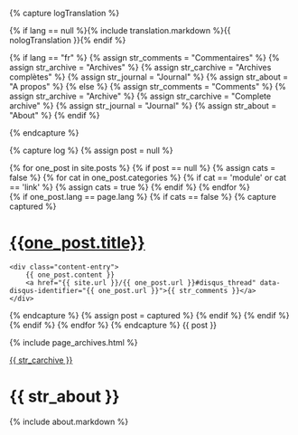 {% capture logTranslation %}

{% if lang == null %}{% include translation.markdown %}{{ nologTranslation }}{% endif %}

{% if lang == "fr" %}
	{% assign str_comments = "Commentaires" %}
	{% assign str_archive  = "Archives" %}
	{% assign str_carchive = "Archives complètes" %}
	{% assign str_journal  = "Journal" %}
	{% assign str_about	= "A propos" %}
{% else %}
	{% assign str_comments = "Comments" %}
	{% assign str_archive  = "Archive" %}
	{% assign str_carchive = "Complete archive" %}
	{% assign str_journal  = "Journal" %}
	{% assign str_about	= "About" %}
{% endif %}

{% endcapture %}

{% capture log %}
{% assign post = null %}
 
{% for one_post in site.posts %}
	{% if post == null %}
		{% assign cats = false %}
		{% for cat in one_post.categories %}
			{% if cat == 'module' or cat == 'link' %}
				{% assign cats = true %}
			{% endif %}
		{% endfor %}		
		{% if one_post.lang == page.lang  %}
			{% if cats == false %}
				{% capture captured %}					
<div class="entry">

<h1><a href='{{one_post.url}}'>{{one_post.title}}</a></h1>

	<div class="content-entry">
		{{ one_post.content }}
		<a href="{{ site.url }}/{{ one_post.url }}#disqus_thread" data-disqus-identifier="{{ one_post.url }}">{{ str_comments }}</a>
	</div>
</div>
{% endcapture %}
{% assign post = captured %}
			{% endif %}
		{% endif %}
	{% endif %}
{% endfor %}
{% endcapture %}
{{ post }}

{% include page_archives.html %}

<a href="/pages/archives_{{page.lang}}">{{ str_carchive }}</a>
 
{{ str_about }}
=============== 
{% include about.markdown %}